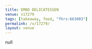 ```yaml
---
title: EMBO DELICATESSEN
venue: v17279
tags: [takeaway, food, "fhrs:663003"]
permalink: /v/17279/
layout: venue
---
```

null